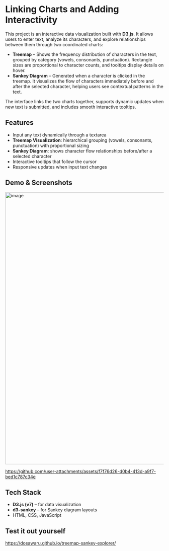 # Linking Charts and Adding Interactivity  

This project is an interactive data visualization built with **D3.js**. It allows users to enter text, analyze its characters, and explore relationships between them through two coordinated charts:  

- **Treemap** – Shows the frequency distribution of characters in the text, grouped by category (vowels, consonants, punctuation). Rectangle sizes are proportional to character counts, and tooltips display details on hover.  
- **Sankey Diagram** – Generated when a character is clicked in the treemap. It visualizes the flow of characters immediately before and after the selected character, helping users see contextual patterns in the text.  

The interface links the two charts together, supports dynamic updates when new text is submitted, and includes smooth interactive tooltips.  

## Features  
- Input any text dynamically through a textarea  
- **Treemap Visualization**: hierarchical grouping (vowels, consonants, punctuation) with proportional sizing  
- **Sankey Diagram**: shows character flow relationships before/after a selected character  
- Interactive tooltips that follow the cursor  
- Responsive updates when input text changes  

## Demo & Screenshots  
<img width="1260" height="865" alt="image" src="https://github.com/user-attachments/assets/816e5a15-49fb-4c95-aea2-66c0970452ab" />

https://github.com/user-attachments/assets/f7f76d26-d0b4-413d-a9f7-bed1c787c34e

## Tech Stack  
- **D3.js (v7)** – for data visualization  
- **d3-sankey** – for Sankey diagram layouts  
- HTML, CSS, JavaScript  

## Test it out yourself 
https://dosawaru.github.io/treemap-sankey-explorer/

